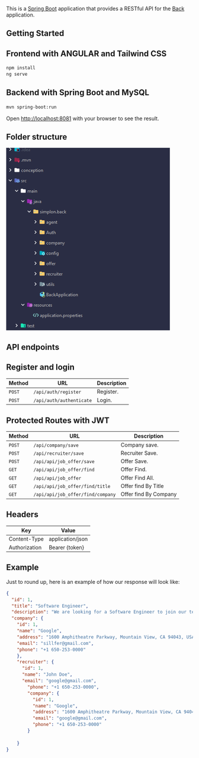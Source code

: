 This is a [Spring Boot](https://projects.spring.io/spring-boot/) application that provides a RESTful API
for the [Back](https://github.com/Sillfer/MyRH_back.git) application.
## Getting Started
## Frontend with ANGULAR  and Tailwind CSS

```bash
npm install
ng serve
```
## Backend with Spring Boot and MySQL

```bash
mvn spring-boot:run
```

Open [http://localhost:8081](http://localhost:8081) with your browser to see the result.

## Folder structure

![Alt text](<Capture d’écran 2023-01-06 183056.png>)
## API endpoints

## Register and login
| Method | URL                  | Description |
| ------ |----------------------|-------------|
| `POST` | `/api/auth/register` | Register.   |
| `POST` | `/api/auth/authenticate`         | Login.      |
## Protected Routes with JWT
| Method | URL                               | Description           |
| ------ |-----------------------------------|-----------------------|
| `POST` | `/api/company/save`               | Company save.         |
| `POST` | `/api/recruiter/save`             | Recruiter Save.       |
| `POST` | `/api/api/job_offer/save`         | Offer Save.           |
| `GET`  | `/api/api/job_offer/find`         | Offer Find.           |
| `GET`  | `/api/api/job_offer`              | Offer Find All.       |
| `GET`  | `/api/api/job_offer/find/title`   | Offer find By Title   |
| `GET`  | `/api/api/job_offer/find/company` | Offer find By Company |

## Headers
| Key          | Value         |
|--------------|---------------|
| Content-Type | application/json |
| Authorization | Bearer {token} |

## Example

Just to round up, here is an example of how our response will look like:

```json
{
  "id": 1,
  "title": "Software Engineer",
  "description": "We are looking for a Software Engineer to join our team. You will be responsible for developing and maintaining software solutions.",
  "company": {
    "id": 1,
    "name": "Google",
    "address": "1600 Amphitheatre Parkway, Mountain View, CA 94043, USA",
    "email": "sillfer@gmail.com",
    "phone": "+1 650-253-0000"
    },
    "recruiter": {
      "id": 1,
      "name": "John Doe",
      "email": "google@gmail.com",
        "phone": "+1 650-253-0000",
        "company": {
          "id": 1,
          "name": "Google",
          "address": "1600 Amphitheatre Parkway, Mountain View, CA 94043, USA",
          "email": "google@gmail.com",
          "phone": "+1 650-253-0000"
        }
      
    }
}

```